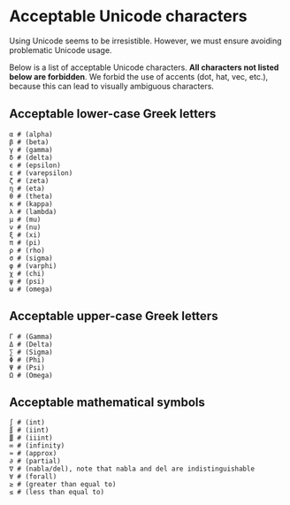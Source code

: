# Acceptable Unicode characters

Using Unicode seems to be irresistible. However, we must ensure avoiding
problematic Unicode usage.

Below is a list of acceptable Unicode characters.  **All characters not
listed below are forbidden**. We forbid the use of accents (dot, hat, vec,
etc.), because this can lead to visually ambiguous characters.

## Acceptable lower-case Greek letters

```
α # (alpha)
β # (beta)
γ # (gamma)
δ # (delta)
ϵ # (epsilon)
ε # (varepsilon)
ζ # (zeta)
η # (eta)
θ # (theta)
κ # (kappa)
λ # (lambda)
μ # (mu)
ν # (nu)
ξ # (xi)
π # (pi)
ρ # (rho)
σ # (sigma)
φ # (varphi)
χ # (chi)
ψ # (psi)
ω # (omega)
```

## Acceptable upper-case Greek letters

```
Γ # (Gamma)
Δ # (Delta)
∑ # (Sigma)
Φ # (Phi)
Ψ # (Psi)
Ω # (Omega)
```

## Acceptable mathematical symbols

```
∫ # (int)
∬ # (iint)
∭ # (iiint)
∞ # (infinity)
≈ # (approx)
∂ # (partial)
∇ # (nabla/del), note that nabla and del are indistinguishable
∀ # (forall)
≥ # (greater than equal to)
≤ # (less than equal to)
```
